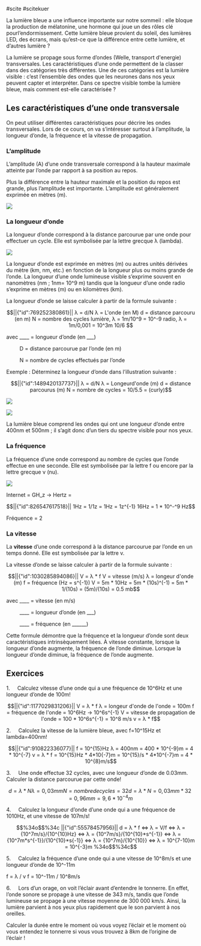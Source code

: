 #scite 
#scitekuer 


La lumière bleue a une influence importante sur notre sommeil : elle bloque la production de mélatonine, une hormone qui joue un des rôles clé pourl’endormissement. Cette lumière bleue provient du soleil, des lumières LED, des écrans, mais qu’est-ce que la différence entre cette lumière, et d’autres lumière ?

La lumière se propage sous forme d’ondes (Welle, transport d'energie) transversales. Les caractéristiques d’une onde permettent de la classer dans des catégories très différentes. Une de ces catégories est la lumière visible : c’est l’ensemble des ondes que les neurones dans nos yeux peuvent capter et interpréter. Dans ce spectre visible tombe la lumière bleue, mais comment est-elle caractérisée ?

## Les caractéristiques d’une onde transversale
On peut utiliser différentes caractéristiques pour décrire les ondes transversales. Lors de ce cours, on va s’intéresser surtout à l’amplitude, la longueur d’onde, la fréquence et la vitesse de propagation.

### L’amplitude
L’amplitude (A) d’une onde transversale correspond à la hauteur maximale atteinte par l’onde par rapport à sa position au repos.

Plus la différence entre la hauteur maximale et la position du repos est grande, plus l’amplitude est importante. L’amplitude est généralement exprimée en mètres (m).

![](file:////Users/lousergonne/Library/Group%20Containers/UBF8T346G9.Office/TemporaryItems/msohtmlclip/clip_image001.png)


### La longueur d’onde
La longueur d’onde correspond à la distance parcourue par une onde pour effectuer un cycle. Elle est symbolisée par la lettre grecque λ (lambda).

![](file:////Users/lousergonne/Library/Group%20Containers/UBF8T346G9.Office/TemporaryItems/msohtmlclip/clip_image003.png)


La longueur d’onde est exprimée en mètres (m) ou autres unités dérivées du mètre (km, nm, etc.) en fonction de la longueur plus ou moins grande de l’onde. La longueur d’une onde lumineuse visible s’exprime souvent en nanomètres (nm ; 1nm= 10^9 m) tandis que la longueur d’une onde radio s’exprime en mètres (m) ou en kilomètres (km).

La longueur d’onde se laisse calculer à partir de la formule suivante :
```math
||{"id":769252380861}||

λ = d/N

λ = L'onde (en M)
d = distance parcouru (en m)
N = nombre des cycles

lumière, λ = 1m/10^9 = 10^-9
radio, λ = 1m/0,001 = 10^3m

10/6

```
avec ____ = longueur d’onde (en ___)

         D = distance parcourue par l’onde (en m)

         N = nombre de cycles effectués par l’onde

Exemple : Déterminez la longueur d’onde dans l’illustration suivante :


```math
||{"id":1489420137737}||

λ = d/N
λ = Longeurd'onde (m)
d = distance parcourus (m)
N = nombre de cycles

= 10/5.5
= (curly)
```


![](file:////Users/lousergonne/Library/Group%20Containers/UBF8T346G9.Office/TemporaryItems/msohtmlclip/clip_image004.png)

![](file:////Users/lousergonne/Library/Group%20Containers/UBF8T346G9.Office/TemporaryItems/msohtmlclip/clip_image005.png)

La lumière bleue comprend les ondes qui ont une longueur d’onde entre 400nm et 500nm ; il s’agit donc d’un tiers du spectre visible pour nos yeux.

### La fréquence
La fréquence d’une onde correspond au nombre de cycles que l’onde effectue en une seconde. Elle est symbolisée par la lettre f ou encore par la lettre grecque ν (nu).

![](file:////Users/lousergonne/Library/Group%20Containers/UBF8T346G9.Office/TemporaryItems/msohtmlclip/clip_image006.png)

Internet  =  GH_z -> Hertz  =

```math
||{"id":826547617518}||

1Hz = 1/1z = 1Hz = 1z^{-1}

16Hz  = 1 * 10^-^9 Hz
```
Fréquence = 2

### La vitesse

La **vitesse** d’une onde correspond à la distance parcourue par l’onde en un temps donné. Elle est symbolisée par la lettre v.

La vitesse d’onde se laisse calculer à partir de la formule suivante :
```math
||{"id":1030285894086}||

V = λ * f
V = vitesse (m/s)
λ = longeur d'onde (m)
f = fréquence (Hz = s^{-1})

V = 5m * 10Hz
= 5m * (10s)^(-1)
= 5m * 1/(10s)
= (5m)/(10s)
= 0.5 mb
```

avec ____ = vitesse (en m/s)

         ____ = longueur d’onde (en ___)

         ____ = fréquence (en ______)

Cette formule démontre que la fréquence et la longueur d’onde sont deux caractéristiques intrinsèquement liées. À vitesse constante, lorsque la longueur d’onde augmente, la fréquence de l’onde diminue. Lorsque la longueur d’onde diminue, la fréquence de l’onde augmente.

## Exercices

1.     Calculez vitesse d’une onde qui a une fréquence de 10^6Hz et une longueur d’onde de 100m!

```math
||{"id":1177029831206}||


V = λ * f
λ = longeur d'onde de l'onde = 100m
f = fréquence de l'onde = 10^6Hz -> 10^6s^{-1}

V = vitesse de propagation de l'onde = 100 * 10^6s^{-1} = 10^8 m/s
v = λ * f
```

2.     Calculez la vitesse de la lumière bleue, avec f=10^15Hz et lambda=400nm!

```math
||{"id":910822336077}||

f = 10^{15}Hz
λ = 400nm = 400 * 10^{-9}m = 4 * 10^{-7}

v = λ * f
= 10^{15}Hz * 4*10{-7}m
= 10^{15}/s * 4*10^{-7}m
= 4 * 10^{8}m/s
```

3.     Une onde effectue 32 cycles, avec une longueur d’onde de 0.03mm. Calculer la distance parcourue par cette onde!

```math

d = λ  * N
λ = 0,03mm
N = nombre de cycles = 32

d = λ * N
= 0,03 mm * 32
= 0,96 mm
= 9,6 * 10^{-4}m

```
4.     Calculez la longueur d’onde d’une onde qui a une fréquence de 1010Hz, et une vitesse de 107m/s!
```math
%34o$$%34c
||{"id":55578457956}||

d = λ * f
<=> λ = V/f
<=> λ  = {10^7m/s}/{10^{10}Hz}
<=> λ  = {10^7m/s}/{10^{10}*s^{-1}}
<=> λ  = {10^7m*s^{-1}}/{10^{10}*s{-1}}
<=> λ  = {10^7m}/{10^{10}}
<=> λ  = 10^{7-10}m = 10^{-3}m

%34o$$%34c
```

5.     Calculez la fréquence d’une onde qui a une vitesse de 10^8m/s et une longueur d’onde de 10^-11m

f = λ / v
f = 10^-11m / 10^8m/s



6.     Lors d’un orage, on voit l’éclair avant d’entendre le tonnerre. En effet, l’onde sonore se propage à une vitesse de 343 m/s, tandis que l’onde lumineuse se propage à une vitesse moyenne de 300 000 km/s. Ainsi, la lumière parvient à nos yeux plus rapidement que le son parvient à nos oreilles.

Calculer la durée entre le moment où vous voyez l’éclair et le moment où vous entendez le tonnerre si vous vous trouvez à 8km de l’origine de l’éclair !